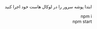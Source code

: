 <div dir="rtl">
ابتدا پوشه سرور را در لوکال هاست خود اجرا کنید
<p>
npm i 
</br>
npm start
</p>
</div>

